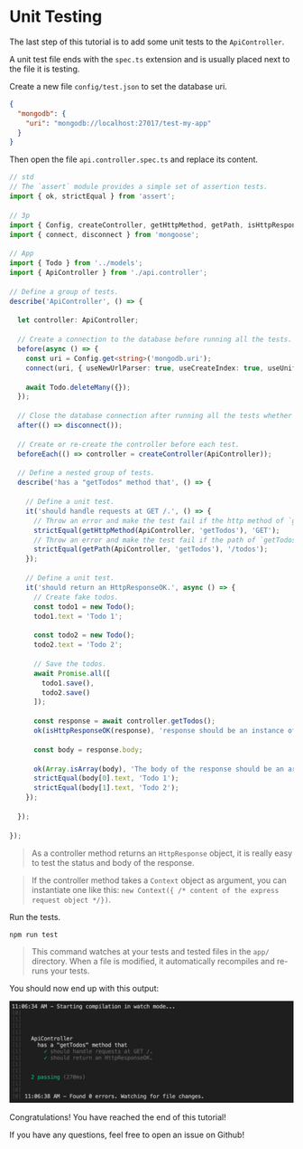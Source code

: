 # Unit Testing

The last step of this tutorial is to add some unit tests to the `ApiController`.

A unit test file ends with the `spec.ts` extension and is usually placed next to the file it is testing.

Create a new file `config/test.json` to set the database uri.

```json
{
  "mongodb": {
    "uri": "mongodb://localhost:27017/test-my-app"
  }
}
```

Then open the file `api.controller.spec.ts` and replace its content.

```typescript
// std
// The `assert` module provides a simple set of assertion tests.
import { ok, strictEqual } from 'assert';

// 3p
import { Config, createController, getHttpMethod, getPath, isHttpResponseOK } from '@foal/core';
import { connect, disconnect } from 'mongoose';

// App
import { Todo } from '../models';
import { ApiController } from './api.controller';

// Define a group of tests.
describe('ApiController', () => {

  let controller: ApiController;

  // Create a connection to the database before running all the tests.
  before(async () => {
    const uri = Config.get<string>('mongodb.uri');
    connect(uri, { useNewUrlParser: true, useCreateIndex: true, useUnifiedTopology: true });

    await Todo.deleteMany({});
  });

  // Close the database connection after running all the tests whether they succeed or failed.
  after(() => disconnect());

  // Create or re-create the controller before each test.
  beforeEach(() => controller = createController(ApiController));

  // Define a nested group of tests.
  describe('has a "getTodos" method that', () => {

    // Define a unit test.
    it('should handle requests at GET /.', () => {
      // Throw an error and make the test fail if the http method of `getTodos` is not GET.
      strictEqual(getHttpMethod(ApiController, 'getTodos'), 'GET');
      // Throw an error and make the test fail if the path of `getTodos` is not /todos.
      strictEqual(getPath(ApiController, 'getTodos'), '/todos');
    });

    // Define a unit test.
    it('should return an HttpResponseOK.', async () => {
      // Create fake todos.
      const todo1 = new Todo();
      todo1.text = 'Todo 1';

      const todo2 = new Todo();
      todo2.text = 'Todo 2';

      // Save the todos.
      await Promise.all([
        todo1.save(),
        todo2.save()
      ]);

      const response = await controller.getTodos();
      ok(isHttpResponseOK(response), 'response should be an instance of HttpResponseOK.');

      const body = response.body;

      ok(Array.isArray(body), 'The body of the response should be an array.');
      strictEqual(body[0].text, 'Todo 1');
      strictEqual(body[1].text, 'Todo 2');
    });

  });

});

```

> As a controller method returns an `HttpResponse` object, it is really easy to test the status and body of the response.


> If the controller method takes a `Context` object as argument, you can instantiate one like this: `new Context({ /* content of the express request object */})`.

Run the tests.

```
npm run test
```

> This command watches at your tests and tested files in the `app/` directory. When a file is modified, it automatically recompiles and re-runs your tests.

You should now end up with this output:

![Unit tests output](./unit-tests-output.png)

Congratulations! You have reached the end of this tutorial!

If you have any questions, feel free to open an issue on Github!
